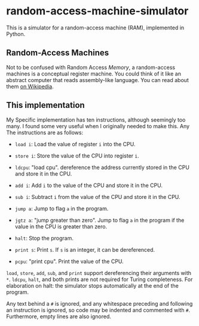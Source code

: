 # random-access-machine-simulator
This is a simulator for a random-access machine (RAM), implemented in Python.

## Random-Access Machines
Not to be confused with Random Access _Memory_, a random-access machines is a conceptual register machine. You could think of it like an abstract computer that reads assembly-like language. You can read about them [on Wikipedia](https://en.wikipedia.org/wiki/Random-access_machine).

## This implementation
My Specific implementation has ten instructions, although seemingly too many. I found some very useful when I originally needed to make this. Any The instructions are as follows:
- `load i`: Load the value of register `i` into the CPU.
- `store i`: Store the value of the CPU into register `i`.
- `ldcpu`: "load cpu". dereference the address currently stored in the CPU and store it in the CPU.

- `add i`: Add `i` to the value of the CPU and store it in the CPU.
- `sub i`: Subtract `i` from the value of the CPU and store it in the CPU.

- `jump a`: Jump to flag `a` in the program.
- `jgtz a`: "jump greater than zero". Jump to flag `a` in the program if the value in the CPU is greater than zero.

- `halt`: Stop the program.

- `print s`: Print `s`. If `s` is an integer, it can be dereferenced.
- `pcpu`: "print cpu". Print the value of the CPU.

`load`, `store`, `add`, `sub`, and `print` support dereferencing their arguments with `*`. `ldcpu`, `halt`, and both prints are not required for Turing completeness. For elaboration on halt: the simulator stops automatically at the end of the program.

Any text behind a `#` is ignored, and any whitespace preceding and following an instruction is ignored, so code may be indented and commented with `#`. Furthermore, empty lines are also ignored. 

